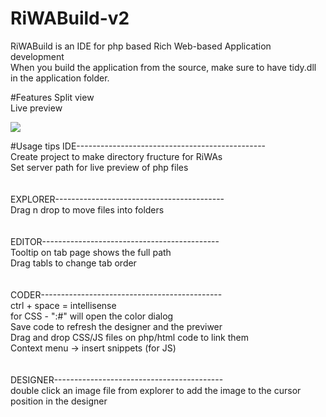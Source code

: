 # RiWABuild-v2
RiWABuild is an IDE for php based Rich Web-based Application development<br>
When you build the application from the source, make sure to have tidy.dll in the application folder.

#Features
Split view<br>
Live preview<br>

![](http://solutions.fusioncrewonline.com/SharedImages/RiWABuild.png)

#Usage tips
IDE-----------------------------------------------<br>
Create project to make directory fructure for RiWAs<br>
Set server path for live preview of php files<br>
<br><br>
EXPLORER------------------------------------------<br>
Drag n drop to move files into folders<br>
<br><br>
EDITOR--------------------------------------------<br>
Tooltip on tab page shows the full path<br>
Drag tabls to change tab order<br>
<br><br>
CODER---------------------------------------------<br>
ctrl + space = intellisense<br>
for CSS - ":#" will open the color dialog<br>
Save code to refresh the designer and the previwer<br>
Drag and drop CSS/JS files on php/html code to link them<br>
Context menu -> insert snippets (for JS)<br>
<br><br>
DESIGNER------------------------------------------<br>
double click an image file from explorer to add the image to the cursor position in the designer<br>


